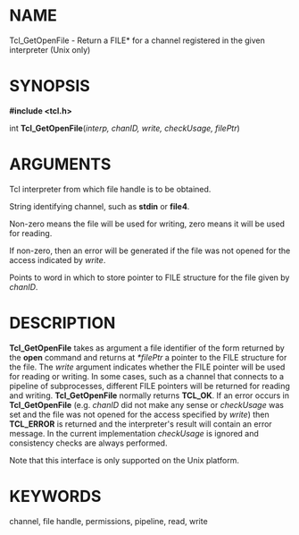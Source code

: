 # NAME

Tcl_GetOpenFile - Return a FILE\* for a channel registered in the given
interpreter (Unix only)

# SYNOPSIS

**#include \<tcl.h\>**

int **Tcl_GetOpenFile**(*interp, chanID, write, checkUsage, filePtr*)

# ARGUMENTS

Tcl interpreter from which file handle is to be obtained.

String identifying channel, such as **stdin** or **file4**.

Non-zero means the file will be used for writing, zero means it will be
used for reading.

If non-zero, then an error will be generated if the file was not opened
for the access indicated by *write*.

Points to word in which to store pointer to FILE structure for the file
given by *chanID*.

# DESCRIPTION

**Tcl_GetOpenFile** takes as argument a file identifier of the form
returned by the **open** command and returns at *\*filePtr* a pointer to
the FILE structure for the file. The *write* argument indicates whether
the FILE pointer will be used for reading or writing. In some cases,
such as a channel that connects to a pipeline of subprocesses, different
FILE pointers will be returned for reading and writing.
**Tcl_GetOpenFile** normally returns **TCL_OK**. If an error occurs in
**Tcl_GetOpenFile** (e.g. *chanID* did not make any sense or
*checkUsage* was set and the file was not opened for the access
specified by *write*) then **TCL_ERROR** is returned and the
interpreter\'s result will contain an error message. In the current
implementation *checkUsage* is ignored and consistency checks are always
performed.

Note that this interface is only supported on the Unix platform.

# KEYWORDS

channel, file handle, permissions, pipeline, read, write
